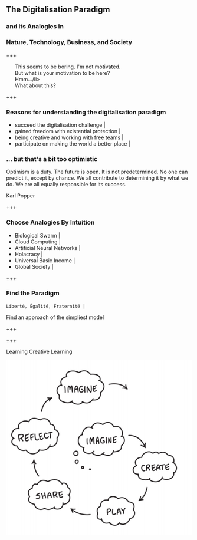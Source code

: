 ## The Digitalisation Paradigm

### and its Analogies in
### Nature, Technology, Business, and Society

+++

<ul>
  <li style="list-style-type: none;">This seems to be boring. I'm not motivated.</li>
  <li class="fragment" style="list-style-type: none;">But what is your motivation to be here?</li>
  <li class="fragment" style="list-style-type: none;">Hmm.../li>
  <li class="fragment" style="list-style-type: none;">What about this?</li>
</ul>

+++

### Reasons for understanding the digitalisation paradigm

- succeed the digitalisation challenge |
- gained freedom with existential protection |
- being creative and working with free teams |
- participate on making the world a better place |

### ... but that's a bit too optimistic

Optimism is a duty. The future is open. It is not predetermined. No one can predict it, except by chance.
We all contribute to determining it by what we do. We are all equally responsible for its success.

Karl Popper




+++

### Choose Analogies By Intuition

- Biological Swarm |
- Cloud Computing |
- Artificial Neural Networks |
- Holacracy |
- Universal Basic Income |
- Global Society |

+++

### Find the Paradigm

```
Liberté, Égalité, Fraternité |
```


Find an approach of the simpliest model

+++


+++

Learning Creative Learning

![Learning Creative Learning](assets/image/learningCreativeLearning.png)